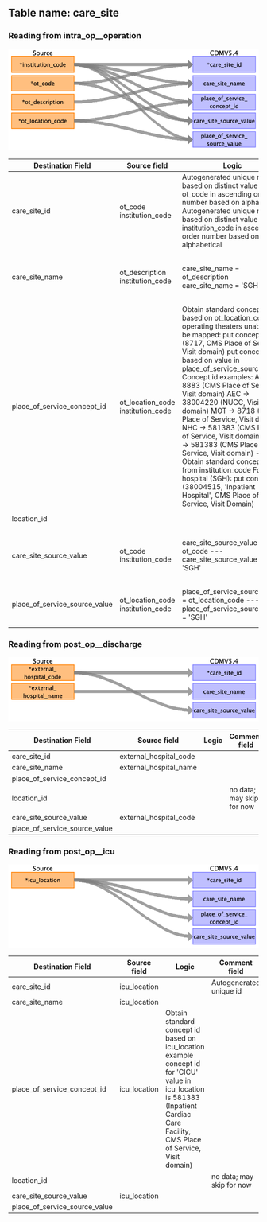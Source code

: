 ## Table name: care_site

### Reading from intra_op__operation

![](md_files/image37.png)

| Destination Field | Source field | Logic | Comment field |
| --- | --- | --- | --- |
| care_site_id | ot_code<br>institution_code | Autogenerated unique number based on distinct value of ot_code in ascending order number based on alphabetical<br>Autogenerated unique number based on distinct value of institution_code in ascending order number based on alphabetical |  |
| care_site_name | ot_description<br>institution_code | care_site_name = ot_description<br>care_site_name = 'SGH' | Example values in ot_description as ['Ambulatory Surgery Centre OT 3 (GA)']<br><br> |
| place_of_service_concept_id | ot_location_code<br>institution_code | Obtain standard concept id based on ot_location_code    For operating theaters unable to be mapped: put concept id (8717, CMS Place of Service, Visit domain)  put concept id based on value in place_of_service_source_value    Concept id examples:  ASC -> 8883 (CMS Place of Service, Visit domain)  AEC -> 38004220 (NUCC, Visit domain)  MOT -> 8718 (CMS Place of Service, Visit domain)  NHC -> 581383 (CMS Place of Service, Visit domain)  CICU -> 581383 (CMS Place of Service, Visit domain)    ---<br>Obtain standard concept id from institution_code    For hospital (SGH): put concept id (38004515, 'Inpatient Hospital', CMS Place of Service, Visit Domain) |  |
| location_id |  |  | no data; may skip for now |
| care_site_source_value | ot_code<br>institution_code | care_site_source_value = ot_code    ---<br>care_site_source_value = 'SGH' | Example VALUES in ot_code ['AES10', 'AS04', 'AS03']<br><br> |
| place_of_service_source_value | ot_location_code<br>institution_code | place_of_service_source_value = ot_location_code    ---<br>place_of_service_source_value = 'SGH' | Example VALUES in ot_location_code ['AEC', 'ASC']<br><br> |

### Reading from post_op__discharge

![](md_files/image38.png)

| Destination Field | Source field | Logic | Comment field |
| --- | --- | --- | --- |
| care_site_id | external_hospital_code |  |  |
| care_site_name | external_hospital_name |  |  |
| place_of_service_concept_id |  |  |  |
| location_id |  |  | no data; may skip for now |
| care_site_source_value | external_hospital_code |  |  |
| place_of_service_source_value |  |  |  |

### Reading from post_op__icu

![](md_files/image39.png)

| Destination Field | Source field | Logic | Comment field |
| --- | --- | --- | --- |
| care_site_id | icu_location |  | Autogenerated unique id<br> |
| care_site_name | icu_location |  |  |
| place_of_service_concept_id | icu_location | Obtain standard concept id based on icu_location    example concept id for 'CICU' value in icu_location is 581383 (Inpatient Cardiac Care Facility, CMS Place of Service, Visit domain) |  |
| location_id |  |  | no data; may skip for now |
| care_site_source_value | icu_location |  |  |
| place_of_service_source_value |  |  |  |

